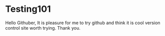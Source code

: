 # Testing101
Hello Githuber,
It is pleasure for me to try github and think it is cool version control site worth trying.
Thank you.
